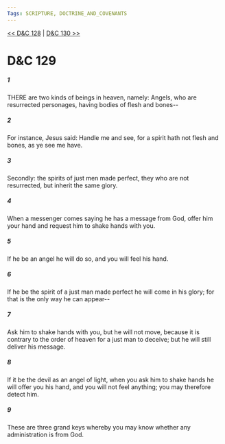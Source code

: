 ```yaml
---
Tags: SCRIPTURE, DOCTRINE_AND_COVENANTS
---
```


[<< D&C 128](DOCTRINE_AND_COVENANTS/D&C_128.md) | [D&C 130 >>](DOCTRINE_AND_COVENANTS/D&C_130.md)

# D&C 129

##### 1
 THERE are two kinds of beings in heaven, namely: Angels, who are resurrected personages, having bodies of flesh and bones--
##### 2
 For instance, Jesus said: Handle me and see, for a spirit hath not flesh and bones, as ye see me have.
##### 3
 Secondly: the spirits of just men made perfect, they who are not resurrected, but inherit the same glory.
##### 4
 When a messenger comes saying he has a message from God, offer him your hand and request him to shake hands with you.
##### 5
 If he be an angel he will do so, and you will feel his hand.
##### 6
 If he be the spirit of a just man made perfect he will come in his glory; for that is the only way he can appear--
##### 7
 Ask him to shake hands with you, but he will not move, because it is contrary to the order of heaven for a just man to deceive; but he will still deliver his message.
##### 8
 If it be the devil as an angel of light, when you ask him to shake hands he will offer you his hand, and you will not feel anything; you may therefore detect him.
##### 9
 These are three grand keys whereby you may know whether any administration is from God.

